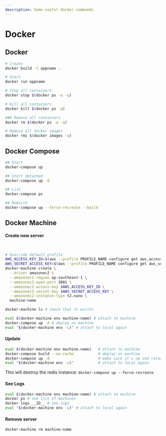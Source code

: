 ```yaml
---
description: Some useful docker commands
---
```

# Docker

## Docker
```bash
# Create
docker build -t appname .

# Start
docker run appname

# Stop all containers
docker stop $(docker ps -a -q)

# Kill all containers
docker kill $(docker ps -q)

### Remove all containers
docker rm $(docker ps -a -q)

# Remove all docker images
docker rmi $(docker images -q)
```

## Docker Compose
```bash
## Start
docker-compose up

## Start detached
docker-compose up -d

## List
docker-compose ps

## Rebuild
docker-compose up --force-recreate --build
```

## Docker Machine


#### Create new server

```bash


# Override default profile
AWS_ACCESS_KEY_ID=$(aws --profile PROFILE_NAME configure get aws_access_key_id)
AWS_SECRET_ACCESS_KEY=$(aws --profile PROFILE_NAME configure get aws_secret_access_key)
docker-machine create \
  --driver amazonec2 \
  --amazonec2-region ap-southeast-1 \
  --amazonec2-open-port 3001 \
  --amazonec2-access-key $AWS_ACCESS_KEY_ID \
  --amazonec2-secret-key $AWS_SECRET_ACCESS_KEY \
  --amazonec2-instance-type t2.nano \
  machine-name

docker-machine ls # check that it exists

eval $(docker-machine env machine-name) # attach to machine
docker-compose up -d # deploy on machine
eval "$(docker-machine env -u)" # attach to local again
```

#### Update

```bash
eval $(docker-machine env machine-name)   # attach to machine
docker-compose build --no-cache           # deploy on machine
docker-compose up -d                      # make sure it's up and reloads config
eval "$(docker-machine env -u)"           # attach to local again
```

This will destroy the redis instance: `docker-compose up --force-recreate`

#### See Logs

```bash
eval $(docker-machine env machine-name) # attach to machine
docker ps # see list of machines
docker logs __ID__ # see logs
eval "$(docker-machine env -u)" # attach to local again
```

#### Remove server

```bash
docker-machine rm machine-name
```

